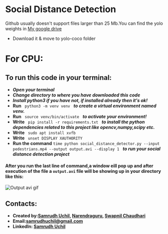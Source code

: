# Social Distance Detection

Github usually doesn't support files larger than 25 Mb.You can find the yolo weights in [My google drive](https://drive.google.com/file/d/1Qy66U24XK0x42kmpOp4PL77NOY2PIwUZ/view?usp=sharing)

* Download it & move to yolo-coco folder

# For CPU:

## To run this code in your terminal:
* ***Open your terminal***
* ***Change directory to where you have downloaded this code***
* ***Install python3 if you have not, if installed already then it's ok!***
* **Run**  `  python3 -m venv venv  ` ***to create a virtual environment named venv.***
* **Run**   `  source venv/bin/activate  ` 
***to activate your environment!***
* **Write**   `  pip install -r requirements.txt  ` 
***to install the python dependencies related to this project like opencv,numpy,scipy etc.***
* **Write**   `  sudo apt install xvfb  `
* **Write**   `  unset DISPLAY XAUTHORITY  `
* **Run the command** `time python social_distance_detector.py --input pedestrians.mp4 --output output.avi --display 1
` ***to run your social distance detection project***

#### After you run the last line of command,a window eill pop up and after execution of the file a `output.avi` file will be showing up in your directory like this:
![Output avi gif](https://github.com/samrudhuchil/Social-Distance-Detection/blob/main/output.gif)


## Contacts:
* **Created by:[Samrudh Uchil](https://github.com/samrudhuchil), [Narendraguru](https://github.com/narenguru2000), [Swapnil Chaudhari](https://github.com/samrudhuchil)**
* **Email:[samrudhuchil@gmail.com](https://samrudhuchil@gmail.com)**
* **LinkedIn: [Samrudh Uchil](https://www.linkedin.com/in/samrudhuchil/)**
